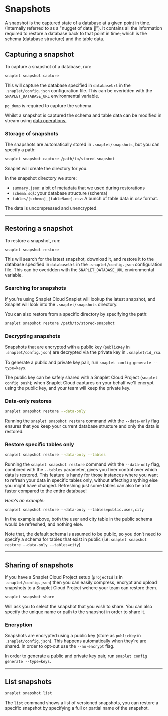 # Snapshots

A snapshot is the captured state of a database at a given point in time.
(Internally referred to as a "nugget of data 🍗").
It contains all the information required to restore a database back to that point in time; which is the schema (database structure) and the table data.

## Capturing a snapshot

To capture a snapshot of a database, run:

```bash
snaplet snapshot capture
```

This will capture the database specified in `databaseUrl` in the `.snaplet/config.json` configuration file. This can be overidden with the `SNAPLET_DATABASE_URL` environmental variable.

`pg_dump` is required to capture the schema.

Whilst a snapshot is captured the schema and table data can be modified in stream using [data operations.](/references/data-operations/overview)

### Storage of snapshots

The snapshots are automatically stored in `.snaplet/snapshots`, but you can specify a path:

```bash
snaplet snapshot capture /path/to/stored-snapshot
```

Snaplet will create the directory for you.

In the snapshot directory we store:

- `summary.json`: a bit of metadata that we used during restorations
- `schema.sql`: your database structure (schema)
- `tables/[schema]_[tableName].csv`: A bunch of table data in csv format.

The data is uncompressed and unencrypted.

---

## Restoring a snapshot

To restore a snapshot, run:

```bash
snaplet snapshot restore
```

This will search for the latest snapshot, download it, and restore it to the database specified in `databaseUrl` in the `.snaplet/config.json` configuration file.
This can be overidden with the `SNAPLET_DATABASE_URL` environmental variable.

### Searching for snapshots

If you're using Snaplet Cloud Snaplet will lookup the latest snapshot, and Snaplet will look into the `.snaplet/snapshots` directory.

You can also restore from a specific directory by specifying the path:

```bash
snaplet snapshot restore /path/to/stored-snapshot
```

### Decrypting snapshots

Snapshots that are encrypted with a public key (`publicKey` in `.snaplet/config.json`) are decrypted via the private key in `.snaplet/id_rsa`.

To generate a public and private key pair, run `snaplet config generate --type=keys`.

The public key can be safely shared with a Snaplet Cloud Project (`snaplet config push`); when Snaplet Cloud captures on your behalf we'll encrypt using the public key, and your team will keep the private key.

### Data-only restores

```bash
snaplet snapshot restore --data-only
```

Running the `snaplet snapshot restore` command with the `--data-only` flag ensures that you keep your current database structure and only the data is restored.

### Restore specific tables only

```bash
snaplet snapshot restore --data-only --tables
```

Running the `snaplet snapshot restore` command with the `--data-only` flag, combined with the `--tables` parameter, gives you finer control over which data is restored. This feature is handy for those instances where you want to refresh your data in specific tables only, without affecting anything else you might have changed. Refreshing just some tables can also be a lot faster compared to the entire database!

_Here’s an example:_

`snaplet snapshot restore --data-only --tables=public.user,city`

In the example above, both the user and city table in the public schema would be refreshed, and nothing else.

Note that, the default schema is assumed to be public, so you don’t need to specify a schema for tables that exist in public (i.e: `snaplet snapshot restore --data-only --tables=city`)

---

## Sharing of snapshots

If you have a Snaplet Cloud Project setup (`projectId` is in `.snaplet/config.json`) then you can easily compress, encrypt and upload snapshots to a Snaplet Cloud Project wehere your team can restore them.

```bash
snaplet snapshot share
```

Will ask you to select the snapshot that you wish to share.
You can also specify the unique name or path to the snapshot in order to share it.

### Encryption

Snapshots are encrypted using a public key (store as `publicKey` in `.snaplet/config.json`).
This happens automatically when they're are shared. In order to opt-out use the `--no-encrypt` flag.

In order to generate a public and private key pair, run `snaplet config generate --type=keys`.

---

## List snapshots

```bash
snaplet snapshot list
```

The `list` command shows a list of versioned snapshots, you can restore a specific snapshot by specifying a full or partial name of the snapshot.
